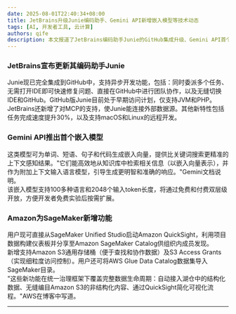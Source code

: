 ```yaml
---
date: 2025-08-01T22:40:34+08:00
title: JetBrains升级Junie编码助手、Gemini API新增嵌入模型等技术动态
tags: [AI, 开发者工具, 云计算]
authors: qife
description: 本文报道了JetBrains编码助手Junie的GitHub集成升级、Gemini API首个嵌入模型发布，以及Amazon SageMaker新增数据协作功能等技术进展，涵盖IDE增强、AI模型应用和云服务改进等核心开发者工具更新。
---
```


### JetBrains宣布更新其编码助手Junie
Junie现已完全集成到GitHub中，支持异步开发功能，包括：同时委派多个任务、无需打开IDE即可快速修复问题、直接在GitHub中进行团队协作，以及无缝切换IDE和GitHub。GitHub版Junie目前处于早期访问计划，仅支持JVM和PHP。  
JetBrains还新增了对MCP的支持，使Junie能连接外部数据源。其他新特性包括任务完成速度提升30%，以及支持macOS和Linux的远程开发。

### Gemini API推出首个嵌入模型
这类模型可为单词、短语、句子和代码生成嵌入向量，提供比关键词搜索更精准的上下文感知结果。"它们能高效地从知识库中检索相关信息（以嵌入向量表示），并作为附加上下文输入语言模型，引导生成更明智和准确的响应。"Gemini文档说明。  
该嵌入模型支持100多种语言和2048个输入token长度，将通过免费和付费双层级开放，方便开发者免费实验后按需扩展。

### Amazon为SageMaker新增功能
用户现可直接从SageMaker Unified Studio启动Amazon QuickSight，利用项目数据构建仪表板并分享至Amazon SageMaker Catalog供组织内成员发现。  
新增支持Amazon S3通用存储桶（便于查找和协作数据）及S3 Access Grants（实现细粒度访问控制）。用户还可将AWS Glue Data Catalog数据集导入SageMaker目录。  
"这些新功能在统一治理框架下覆盖完整数据生命周期：自动接入湖仓中的结构化数据、无缝编目Amazon S3的非结构化内容、通过QuickSight简化可视化流程。"AWS在博客中写道。

---

